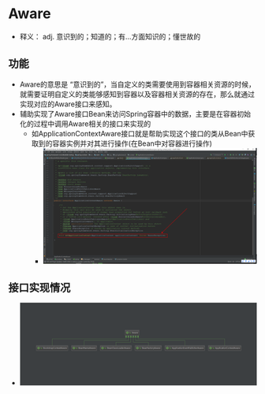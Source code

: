 # Aware
+ 释义： adj. 意识到的；知道的；有…方面知识的；懂世故的
## 功能
+ Aware的意思是 “意识到的”，当自定义的类需要使用到容器相关资源的时候，就需要证明自定义的类能够感知到容器以及容器相关资源的存在，那么就通过实现对应的Aware接口来感知。
+ 辅助实现了Aware接口Bean来访问Spring容器中的数据，主要是在容器初始化的过程中调用Aware相关的接口来实现的
    - 如ApplicationContextAware接口就是帮助实现这个接口的类从Bean中获取到的容器实例并对其进行操作(在Bean中对容器进行操作)
       + <img src="./pics/886CF93F-6D08-4ebf-9074-2A6AFF2E26CB.png">
## 接口实现情况
+ <img src="./pics/7080B25E-10B6-4e27-B5DF-C166A2C19A1E.png">